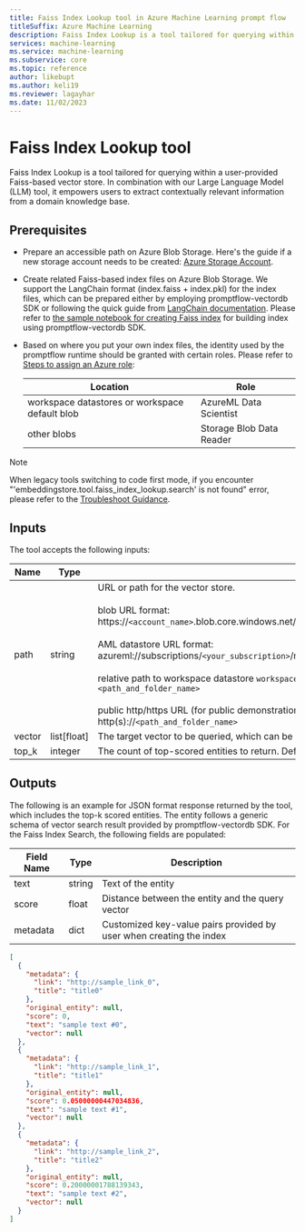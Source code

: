 ```yaml
---
title: Faiss Index Lookup tool in Azure Machine Learning prompt flow
titleSuffix: Azure Machine Learning
description: Faiss Index Lookup is a tool tailored for querying within a user-provided Faiss-based vector store. In combination with our Large Language Model (LLM) tool, it empowers users to extract contextually relevant information from a domain knowledge base.
services: machine-learning
ms.service: machine-learning
ms.subservice: core
ms.topic: reference
author: likebupt
ms.author: keli19
ms.reviewer: lagayhar
ms.date: 11/02/2023
---
```


# Faiss Index Lookup tool

Faiss Index Lookup is a tool tailored for querying within a user-provided Faiss-based vector store. In combination with our Large Language Model (LLM) tool, it empowers users to extract contextually relevant information from a domain knowledge base.

## Prerequisites
- Prepare an accessible path on Azure Blob Storage. Here's the guide if a new storage account needs to be created:  [Azure Storage Account](../../../storage/common/storage-account-create.md).
- Create related Faiss-based index files on Azure Blob Storage. We support the LangChain format (index.faiss + index.pkl) for the index files, which can be prepared either by employing promptflow-vectordb SDK or following the quick guide from [LangChain documentation](https://python.langchain.com/docs/modules/data_connection/vectorstores/integrations/faiss). Please refer to [the sample notebook for creating Faiss index](https://aka.ms/pf-sample-build-faiss-index) for building index using promptflow-vectordb SDK.
- Based on where you put your own index files, the identity used by the promptflow runtime should be granted with certain roles. Please refer to [Steps to assign an Azure role](../../../role-based-access-control/role-assignments-steps.md):

    | Location | Role |
    | ---- | ---- |
    | workspace datastores or workspace default blob | AzureML Data Scientist |
    | other blobs | Storage Blob Data Reader |
> [!NOTE]
> When legacy tools switching to code first mode, if you encounter "'embeddingstore.tool.faiss_index_lookup.search' is not found" error, please refer to the [Troubleshoot Guidance](./troubleshoot-guidance.md).

## Inputs

The tool accepts the following inputs:

| Name | Type | Description | Required |
| ---- | ---- | ----------- | -------- |
| path | string | URL or path for the vector store.<br><br>blob URL format:<br>https://`<account_name>`.blob.core.windows.net/`<container_name>`/`<path_and_folder_name>`.<br><br>AML datastore URL format:<br>azureml://subscriptions/`<your_subscription>`/resourcegroups/`<your_resource_group>`/workspaces/`<your_workspace>`/data/`<data_path>`<br><br>relative path to workspace datastore `workspaceblobstore`:<br>`<path_and_folder_name>`<br><br> public http/https URL (for public demonstration):<br>http(s)://`<path_and_folder_name>` | Yes |
| vector | list[float] | The target vector to be queried, which can be generated by the LLM tool. | Yes |
| top_k | integer | The count of top-scored entities to return. Default value is 3. | No |

## Outputs

The following is an example for JSON format response returned by the tool, which includes the top-k scored entities. The entity follows a generic schema of vector search result provided by promptflow-vectordb SDK. For the Faiss Index Search, the following fields are populated:

| Field Name | Type | Description |
| ---- | ---- | ----------- |
| text | string | Text of the entity |
| score | float |  Distance between the entity and the query vector |
| metadata | dict | Customized key-value pairs provided by user when creating the index |

```json
[
  {
    "metadata": {
      "link": "http://sample_link_0",
      "title": "title0"
    },
    "original_entity": null,
    "score": 0,
    "text": "sample text #0",
    "vector": null
  },
  {
    "metadata": {
      "link": "http://sample_link_1",
      "title": "title1"
    },
    "original_entity": null,
    "score": 0.05000000447034836,
    "text": "sample text #1",
    "vector": null
  },
  {
    "metadata": {
      "link": "http://sample_link_2",
      "title": "title2"
    },
    "original_entity": null,
    "score": 0.20000001788139343,
    "text": "sample text #2",
    "vector": null
  }
]

```
